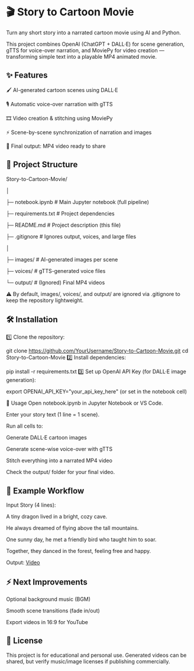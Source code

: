 # 🎬 Story to Cartoon Movie
Turn any short story into a narrated cartoon movie using AI and Python.

This project combines OpenAI (ChatGPT + DALL·E) for scene generation, gTTS for voice-over narration, and MoviePy for video creation — transforming simple text into a playable MP4 animated movie.

## ✨ Features
🖌️ AI-generated cartoon scenes using DALL·E

🎙️ Automatic voice-over narration with gTTS

🎞️ Video creation & stitching using MoviePy

⚡ Scene-by-scene synchronization of narration and images

🎥 Final output: MP4 video ready to share


## 📂 Project Structure

Story-to-Cartoon-Movie/ 

│

├─ notebook.ipynb          # Main Jupyter notebook (full pipeline)

├─ requirements.txt        # Project dependencies

├─ README.md               # Project description (this file)

├─ .gitignore              # Ignores output, voices, and large files

│

├─ images/                 # AI-generated images per scene

├─ voices/                 # gTTS-generated voice files

└─ output/                 # (Ignored) Final MP4 videos

⚠️ By default, images/, voices/, and output/ are ignored via .gitignore to keep the repository lightweight.

## 🛠 Installation
1️⃣ Clone the repository:


git clone https://github.com/YourUsername/Story-to-Cartoon-Movie.git
cd Story-to-Cartoon-Movie
2️⃣ Install dependencies:

pip install -r requirements.txt
3️⃣ Set up OpenAI API Key (for DALL·E image generation):

export OPENAI_API_KEY="your_api_key_here"
(or set in the notebook cell)

🚀 Usage
Open notebook.ipynb in Jupyter Notebook or VS Code.

Enter your story text (1 line = 1 scene).

Run all cells to:

Generate DALL·E cartoon images

Generate scene-wise voice-over with gTTS

Stitch everything into a narrated MP4 video

Check the output/ folder for your final video.

## 🎯 Example Workflow
Input Story (4 lines):

A tiny dragon lived in a bright, cozy cave.

He always dreamed of flying above the tall mountains.

One sunny day, he met a friendly bird who taught him to soar.

Together, they danced in the forest, feeling free and happy.

Output:  [Video](https://drive.google.com/file/d/1zhrJVQAnDtAoMallj7kdRTqufZ5wrVfp/view?usp=drive_link)

## ⚡ Next Improvements
 Optional background music (BGM)

 Smooth scene transitions (fade in/out)

 Export videos in 16:9 for YouTube

## 📜 License
This project is for educational and personal use.
Generated videos can be shared, but verify music/image licenses if publishing commercially.
